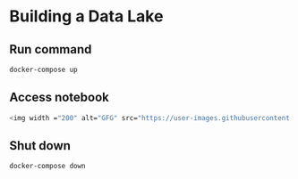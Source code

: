 # Building a Data Lake

## Run command
```sh
docker-compose up
```
## Access notebook
```sh
<img width ="200" alt="GFG" src="https://user-images.githubusercontent.com/111683692/200263705-b61cf162-cb71-4cde-8010-bd9b16c39421.png"> 
```
## Shut down
```sh
docker-compose down
```
